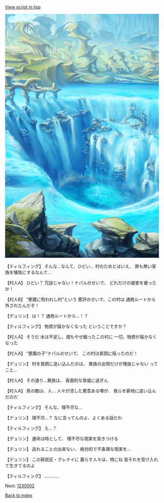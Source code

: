 [View script in lisp](../scripts/1230302.txt)

![valley.png](../images/backgrounds/valley.png)

【ティルフィング】
そんな…なんて、ひどい…
村のためとはいえ、
罪も無い家族を犠牲にするなんて…

【村人A】
ひどい？
冗談じゃない！ナパルのせいで、
どれだけの被害を被ったか！

【村人B】
“悪魔に呪われし村”という
悪評のせいで、この村は
通商ルートから外されたんだぞ！

【デュリン】
は！？
通商ルートから…！？

【ティルフィング】
物資が届かなくなった
ということですか？

【村人A】
そうだ
水は不足し、畑もやせ細ったこの村に
一切、物資が届かなくなった

【村人A】
“悪魔の子”ナパルのせいで、
この村は貧困に陥ったのだ！

【デュリン】
村を貧困に追い込んだのは、
異族の出現だけが理由じゃない
ってこと…

【村人A】
その通り…異族は、
表面的な脅威に過ぎん

【村人A】
真の敵は、人…
人々が流した悪意ある噂が、
我らを窮地に追い込んだのだ

【ティルフィング】
そんな、理不尽な…

【デュリン】
理不尽…？
なに言ってんのよ、よくある話だわ

【ティルフィング】
え…？

【デュリン】
運命は時として、
理不尽な現実を突きつける

【デュリン】
逃れることの出来ない、
絶対的で不条理な現実を…

【デュリン】
この耕民区・クレナイに
暮らす人々は、特にね
皆それを受け入れて生きてるのよ

【ティルフィング】
…………

Next: [1230502](1230502.md)

[Back to index](index.md)

